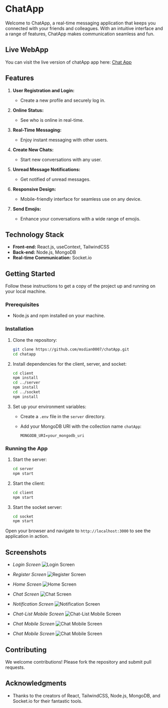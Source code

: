 
# ChatApp


Welcome to ChatApp, a real-time messaging application that keeps you connected with your friends and colleagues. With an intuitive interface and a range of features, ChatApp makes communication seamless and fun.

## Live WebApp

You can visit the live version of chatApp app here: [Chat App](https://msdian0007.github.io/chatApp/)

## Features

1. **User Registration and Login:**
   - Create a new profile and securely log in.

2. **Online Status:**
   - See who is online in real-time.

3. **Real-Time Messaging:**
   - Enjoy instant messaging with other users.

4. **Create New Chats:**
   - Start new conversations with any user.

5. **Unread Message Notifications:**
   - Get notified of unread messages.

6. **Responsive Design:**
   - Mobile-friendly interface for seamless use on any device.

7. **Send Emojis:**
   - Enhance your conversations with a wide range of emojis.

## Technology Stack

- **Front-end:** React.js, useContext, TailwindCSS
- **Back-end:** Node.js, MongoDB
- **Real-time Communication:** Socket.io

## Getting Started

Follow these instructions to get a copy of the project up and running on your local machine.

### Prerequisites

- Node.js and npm installed on your machine.

### Installation

1. Clone the repository:

   ```bash
   git clone https://github.com/msdian0007/chatApp.git
   cd chatapp
   ```

2. Install dependencies for the client, server, and socket:

   ```bash
   cd client
   npm install
   cd ../server
   npm install
   cd ../socket
   npm install
   ```

3. Set up your environment variables:
   - Create a `.env` file in the `server` directory.
   - Add your MongoDB URI with the collection name `chatApp`:

     ```env
     MONGODB_URI=your_mongodb_uri
     ```

### Running the App

1. Start the server:

   ```bash
   cd server
   npm start
   ```

2. Start the client:

   ```bash
   cd client
   npm start
   ```

3. Start the socket server:

   ```bash
   cd socket
   npm start
   ```

Open your browser and navigate to `http://localhost:3000` to see the application in action.

## Screenshots

- *Login Screen*
![Login Screen](images/login.png)

- *Register Screen*
![Register Screen](images/register.png)

- *Home Screen*
![Home Screen](images/chat-list.png)

- *Chat Screen*
![Chat Screen](images/chat-view.png)

- *Notification Screen*
![Notification Screen](images/notification-list.png)

- *Chat-List Mobile Screen*
![Chat-List Mobile Screen](images/chat-list-mobile.png)

- *Chat Mobile Screen*
![Chat Mobile Screen](images/chat-mobile-view.png)

- *Chat Mobile Screen*
![Chat Mobile Screen](images/chat-mobile-view-2.png)

## Contributing

We welcome contributions! Please fork the repository and submit pull requests.

## Acknowledgments

- Thanks to the creators of React, TailwindCSS, Node.js, MongoDB, and Socket.io for their fantastic tools.
